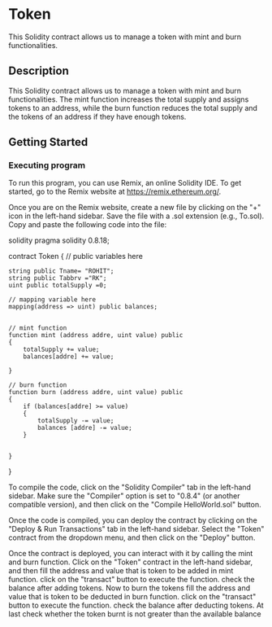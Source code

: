 # Token

This Solidity contract allows us to manage a token with mint and burn functionalities. 

## Description

This Solidity contract allows us to manage a token with mint and burn functionalities. The mint function increases the total supply and assigns tokens to an address, while the burn function reduces the total supply and the tokens of an address if they have enough tokens.

## Getting Started

### Executing program

To run this program, you can use Remix, an online Solidity IDE. To get started, go to the Remix website at https://remix.ethereum.org/.

Once you are on the Remix website, create a new file by clicking on the "+" icon in the left-hand sidebar. Save the file with a .sol extension (e.g., To.sol). Copy and paste the following code into the file:

solidity
pragma solidity 0.8.18;

contract Token 
{
    // public variables here

    string public Tname= "ROHIT";
    string public Tabbrv ="RK";
    uint public totalSupply =0;
    
    // mapping variable here
    mapping(address => uint) public balances;


    // mint function
    function mint (address addre, uint value) public 
    {
        totalSupply += value;
        balances[addre] += value;

    }

    // burn function
    function burn (address addre, uint value) public 
    {
        if (balances[addre] >= value) 
        {
            totalSupply -= value;
            balances [addre] -= value;
        } 

                                       
    }
}




To compile the code, click on the "Solidity Compiler" tab in the left-hand sidebar. Make sure the "Compiler" option is set to "0.8.4" (or another compatible version), and then click on the "Compile HelloWorld.sol" button.

Once the code is compiled, you can deploy the contract by clicking on the "Deploy & Run Transactions" tab in the left-hand sidebar. Select the "Token" contract from the dropdown menu, and then click on the "Deploy" button.

Once the contract is deployed, you can interact with it by calling the mint and burn function. Click on the "Token" contract in the left-hand sidebar, and then fill the address and value that is token to be added in mint function. click on the "transact" button to execute the function. check the balance after adding tokens. Now to burn the tokens fill the address and value that is token to be deducted in burn function. click on the "transact" button to execute the function. check the balance after deducting tokens. At last check whether the token burnt is not greater than the available balance
